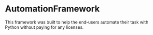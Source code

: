 # AutomationFramework

This framework was built to help the end-users automate their task with Python without paying for any licenses.
